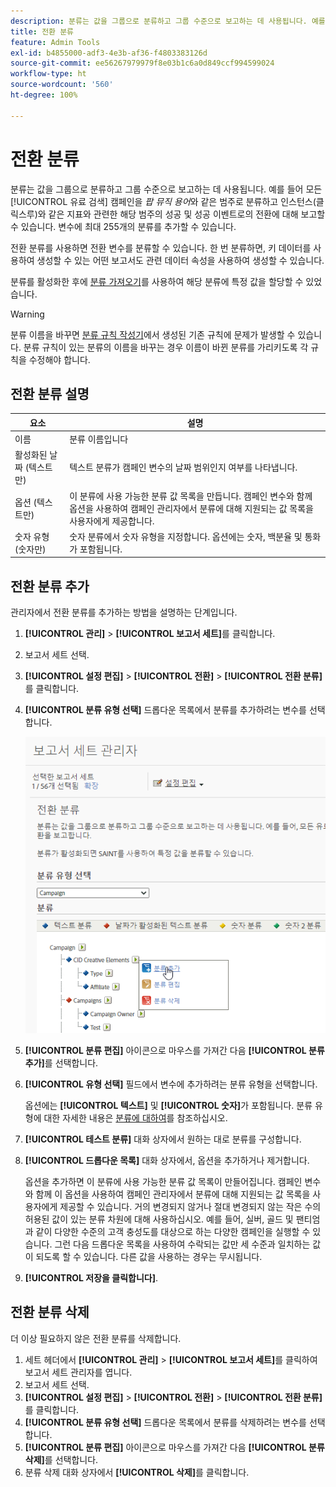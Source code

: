 ```yaml
---
description: 분류는 값을 그룹으로 분류하고 그룹 수준으로 보고하는 데 사용됩니다. 예를 들어 모든 유료 검색 캠페인을 "팝 뮤직 용어" 같은 카테고리로 분류하고 인스턴스 (클릭스루라고도 함) 같은 지표와 관련한 해당 카테고리의 성공 및 성공 이벤트로의 전환을 보고합니다.
title: 전환 분류
feature: Admin Tools
exl-id: b4855000-adf3-4e3b-af36-f4803383126d
source-git-commit: ee56267979979f8e03b1c6a0d849ccf994599024
workflow-type: ht
source-wordcount: '560'
ht-degree: 100%

---
```


# 전환 분류

분류는 값을 그룹으로 분류하고 그룹 수준으로 보고하는 데 사용됩니다. 예를 들어 모든 [!UICONTROL 유료 검색] 캠페인을 *팝 뮤직 용어*&#x200B;와 같은 범주로 분류하고 인스턴스(클릭스루)와 같은 지표와 관련한 해당 범주의 성공 및 성공 이벤트로의 전환에 대해 보고할 수 있습니다. 변수에 최대 255개의 분류를 추가할 수 있습니다.

전환 분류를 사용하면 전환 변수를 분류할 수 있습니다. 한 번 분류하면, 키 데이터를 사용하여 생성할 수 있는 어떤 보고서도 관련 데이터 속성을 사용하여 생성할 수 있습니다.

분류를 활성화한 후에 [분류 가져오기](/help/components/classifications/importer/c-working-with-saint.md)를 사용하여 해당 분류에 특정 값을 할당할 수 있었습니다.

>[!WARNING]
>
>분류 이름을 바꾸면 [분류 규칙 작성기](/help/components/classifications/crb/classification-rule-builder.md)에서 생성된 기존 규칙에 문제가 발생할 수 있습니다. 분류 규칙이 있는 분류의 이름을 바꾸는 경우 이름이 바뀐 분류를 가리키도록 각 규칙을 수정해야 합니다.

## 전환 분류 설명

| 요소 | 설명 |
| --- | --- |
| 이름 | 분류 이름입니다 |
| 활성화된 날짜 (텍스트만) | 텍스트 분류가 캠페인 변수의 날짜 범위인지 여부를 나타냅니다. |
| 옵션 (텍스트만) | 이 분류에 사용 가능한 분류 값 목록을 만듭니다. 캠페인 변수와 함께 옵션을 사용하여 캠페인 관리자에서 분류에 대해 지원되는 값 목록을 사용자에게 제공합니다. |
| 숫자 유형 (숫자만) | 숫자 분류에서 숫자 유형을 지정합니다. 옵션에는 숫자, 백분율 및 통화가 포함됩니다. |

## 전환 분류 추가

관리자에서 전환 분류를 추가하는 방법을 설명하는 단계입니다.

1. **[!UICONTROL 관리]** > **[!UICONTROL 보고서 세트]**&#x200B;를 클릭합니다.
1. 보고서 세트 선택.
1. **[!UICONTROL 설정 편집]** > **[!UICONTROL 전환]** > **[!UICONTROL 전환 분류]**&#x200B;를 클릭합니다.
1. **[!UICONTROL 분류 유형 선택]** 드롭다운 목록에서 분류를 추가하려는 변수를 선택합니다.

   ![단계 정보](../assets/sub_class_create.png)

1. **[!UICONTROL 분류 편집]** 아이콘으로 마우스를 가져간 다음 **[!UICONTROL 분류 추가]**&#x200B;를 선택합니다.
1. **[!UICONTROL 유형 선택]** 필드에서 변수에 추가하려는 분류 유형을 선택합니다.

   옵션에는 **[!UICONTROL 텍스트]** 및 **[!UICONTROL 숫자]**&#x200B;가 포함됩니다. 분류 유형에 대한 자세한 내용은 [분류에 대하여](/help/components/classifications/c-classifications.md)를 참조하십시오.
1. **[!UICONTROL 테스트 분류]** 대화 상자에서 원하는 대로 분류를 구성합니다.

1. **[!UICONTROL 드롭다운 목록]** 대화 상자에서, 옵션을 추가하거나 제거합니다.

   옵션을 추가하면 이 분류에 사용 가능한 분류 값 목록이 만들어집니다. 캠페인 변수와 함께 이 옵션을 사용하여 캠페인 관리자에서 분류에 대해 지원되는 값 목록을 사용자에게 제공할 수 있습니다. 거의 변경되지 않거나 절대 변경되지 않는 작은 수의 허용된 값이 있는 분류 차원에 대해 사용하십시오. 예를 들어, 실버, 골드 및 팬티엄과 같이 다양한 수준의 고객 충성도를 대상으로 하는 다양한 캠페인을 실행할 수 있습니다. 그런 다음 드롭다운 목록을 사용하여 수락되는 값만 세 수준과 일치하는 값이 되도록 할 수 있습니다. 다른 값을 사용하는 경우는 무시됩니다.

1. **[!UICONTROL 저장을 클릭합니다]**.

## 전환 분류 삭제

더 이상 필요하지 않은 전환 분류를 삭제합니다.

1. 세트 헤더에서 **[!UICONTROL 관리]** > **[!UICONTROL 보고서 세트]**&#x200B;를 클릭하여 보고서 세트 관리자를 엽니다.
1. 보고서 세트 선택.
1. **[!UICONTROL 설정 편집]** > **[!UICONTROL 전환]** > **[!UICONTROL 전환 분류]**&#x200B;를 클릭합니다.
1. **[!UICONTROL 분류 유형 선택]** 드롭다운 목록에서 분류를 삭제하려는 변수를 선택합니다.
1. **[!UICONTROL 분류 편집]** 아이콘으로 마우스를 가져간 다음 **[!UICONTROL 분류 삭제]**&#x200B;를 선택합니다.
1. 분류 삭제 대화 상자에서 **[!UICONTROL 삭제]**&#x200B;를 클릭합니다.
